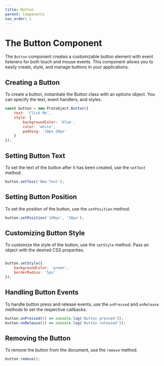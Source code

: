```yaml
---
title: Button
parent: Components
nav_order: 1
---
```


# The Button Component

The `Button` component creates a customizable button element with event listeners for both touch and mouse events. This component allows you to easily create, style, and manage buttons in your applications.

## Creating a Button
To create a button, instantiate the Button class with an options object. You can specify the text, event handlers, and styles.

```javascript
const button = new Protobject.Button({
    text: 'Click Me',
    style: {
        backgroundColor: 'blue',
        color: 'white',
        padding: '10px 20px'
    }
});

```

## Setting Button Text

To set the text of the button after it has been created, use the `setText` method.

```javascript
button.setText('New Text');
```


## Setting Button Position
To set the position of the button, use the `setPosition` method.

```javascript
button.setPosition('100px', '50px');
```

## Customizing Button Style
To customize the style of the button, use the `setStyle` method. Pass an object with the desired CSS properties.

```javascript

button.setStyle({
    backgroundColor: 'green',
    borderRadius: '5px'
});
```

## Handling Button Events
To handle button press and release events, use the `onPressed` and `onRelease` methods to set the respective callbacks.

```javascript
button.onPressed(() => console.log('Button pressed'));
button.onRelease(() => console.log('Button released'));
```

## Removing the Button
To remove the button from the document, use the `remove` method.

```javascript
button.remove();
```





